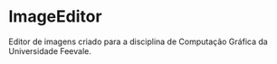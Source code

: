 # ImageEditor
Editor de imagens criado para a disciplina de Computação Gráfica da Universidade Feevale.
